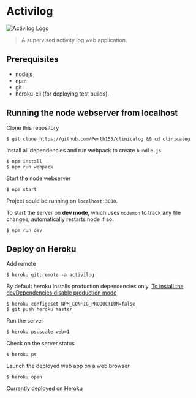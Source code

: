 # Activilog
![Activilog Logo](https://i.imgur.com/9iWt0IF.png)
>A supervised activity log web application.


## Prerequisites
* nodejs
* npm
* git
* heroku-cli (for deploying test builds).

## Running the node webserver from localhost
Clone this repository
```
$ git clone https://github.com/Perth155/clinicalog && cd clinicalog
```
Install all dependencies and run webpack to create ```bundle.js```
```
$ npm install
$ npm run webpack
```
Start the node webserver
```
$ npm start
```
Project sould be running on ```localhost:3000```.

To start the server on __dev mode__, which uses ```nodemon``` to track any file changes, automatically restarts node if so.
```
$ npm run dev
```

## Deploy on Heroku
Add remote
```
$ heroku git:remote -a activilog
```

By default heroku installs production dependencies only. [To install the devDependencies disable production mode](https://devcenter.heroku.com/articles/nodejs-support)
```
$ heroku config:set NPM_CONFIG_PRODUCTION=false
$ git push heroku master
```
Run the server
```
$ heroku ps:scale web=1
```
Check on the server status
```
$ heroku ps
```
Launch the deployed web app on a web browser
```
$ heroku open
```
[Currently deployed on Heroku](https://activilog.herokuapp.com/)
